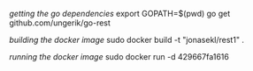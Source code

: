 
_getting the go dependencies_
export GOPATH=$(pwd)
go get github.com/ungerik/go-rest

_building the docker image_
sudo docker build -t "jonasekl/rest1" .

_running the docker image_
sudo docker run -d 429667fa1616 


